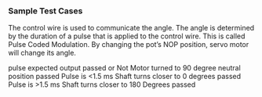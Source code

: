 ### Sample Test Cases
The control wire is used to communicate the angle. The angle is determined by the duration of a pulse that is applied to the control wire. This is called Pulse Coded Modulation. By changing the pot’s NOP position, servo motor will change its angle.

pulse	expected output	passed or Not
Motor turned to 90 degree	neutral position	passed
Pulse is <1.5 ms	Shaft turns closer to 0 degrees	passed
Pulse is >1.5 ms	Shaft turns closer to 180 Degrees	passed

